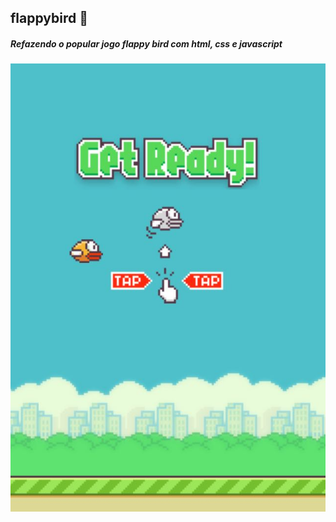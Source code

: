 ## flappybird :baby_chick: 
##### Refazendo o popular jogo flappy bird com html, css e javascript
![flappybird](https://github.com/francisquete/flappybird/blob/master/flappybird.jpg)
